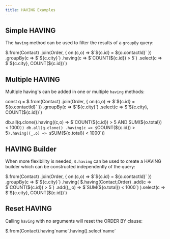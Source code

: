 ```yaml
---
title: HAVING Examples
---
```


## Simple HAVING

The `having` method can be used to filter the results of a `groupBy` query:

<live-preview>
$.from(Contact)
    .join(Order, { on:(c,o) => $`${c.id} = ${o.contactId}` })
    .groupBy(c => $`${c.city}`)
    .having(c => $`COUNT(${c.id}) > 5`)
    .select(c => $`${c.city}, COUNT(${c.id})`)
</live-preview>

## Multiple HAVING

Multiple having's can be added in one or multiple `having` methods:

<live-preview>
const q = $.from(Contact)
    .join(Order, { on:(c,o) => $`${c.id} = ${o.contactId}` })
    .groupBy(c => $`${c.city}`)
    .select(c => $`${c.city}, COUNT(${c.id})`)
    
db.all(q.clone().having((c,o) => $`COUNT(${c.id}) > 5 AND SUM(${o.total}) < 1000`))
db.all(q.clone()
    .having(c => $`COUNT(${c.id}) > 5`).having((_,o) => $`SUM(${o.total}) < 1000`))
</live-preview>

## HAVING Builder

When more flexibility is needed, `$.having` can be used to create a HAVING builder which can be constructed independently
of the query:

<live-preview>
$.from(Contact)
.join(Order, { on:(c,o) => $`${c.id} = ${o.contactId}` })
.groupBy(c => $`${c.city}`)
.having(
    $.having(Contact,Order)
        .add(c => $`COUNT(${c.id}) > 5`)
        .add((_,o) => $`SUM(${o.total}) < 1000`)
).select(c => $`${c.city}, COUNT(${c.id})`)
</live-preview>

## Reset HAVING

Calling `having` with no arguments will reset the ORDER BY clause:

<live-preview>
$.from(Contact).having`name`.having().select`name`
</live-preview>
